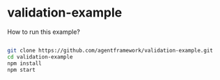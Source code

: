 validation-example
====================================

How to run this example?

```bash

git clone https://github.com/agentframework/validation-example.git
cd validation-example
npm install
npm start

```
